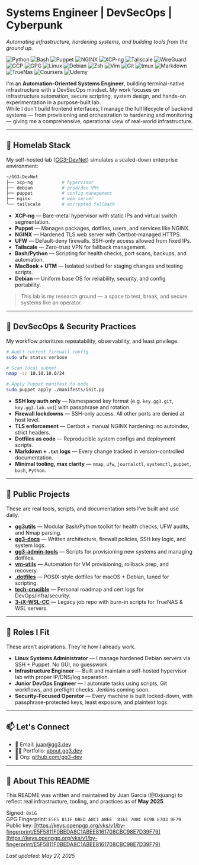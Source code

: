 # Systems Engineer | DevSecOps | Cyberpunk

_Automating infrastructure, hardening systems, and building tools from the ground up._

![Python](https://img.shields.io/badge/Python-3670A0?style=for-the-badge&logo=python&logoColor=ffffff)
![Bash](https://img.shields.io/badge/Bash-121011?style=for-the-badge&logo=gnubash&logoColor=white)
![Puppet](https://img.shields.io/badge/Puppet-302B6D?style=for-the-badge&logo=puppet&logoColor=yellow)
![NGINX](https://img.shields.io/badge/Nginx-009639?style=for-the-badge&logo=nginx&logoColor=white)
![XCP-ng](https://img.shields.io/badge/XCP--ng-003399.svg?style=for-the-badge&logo=virtualbox&logoColor=white)
![Tailscale](https://img.shields.io/badge/Tailscale-242424.svg?style=for-the-badge&logo=Tailscale&logoColor=white)
![WireGuard](https://img.shields.io/badge/WireGuard-88171A.svg?style=for-the-badge&logo=WireGuard&logoColor=white)
![GCP](https://img.shields.io/badge/Google%20Cloud-4285F4.svg?style=for-the-badge&logo=Google-Cloud&logoColor=white)
![GPG](https://img.shields.io/badge/GPG-26A269?style=for-the-badge&logo=gnuprivacyguard&logoColor=white)
![Linux](https://img.shields.io/badge/Linux-FCC624.svg?style=for-the-badge&logo=linux&logoColor=black)
![Debian](https://img.shields.io/badge/Debian-A81D33.svg?style=for-the-badge&logo=Debian&logoColor=white)
![Zsh](https://img.shields.io/badge/Zsh-F15A24.svg?style=for-the-badge&logo=Zsh&logoColor=white)
![Vim](https://img.shields.io/badge/Vim-019733.svg?style=for-the-badge&logo=Vim&logoColor=white)
![Git](https://img.shields.io/badge/Git-F05032.svg?style=for-the-badge&logo=git&logoColor=white)
![tmux](https://img.shields.io/badge/tmux-1BB91F.svg?style=for-the-badge&logo=tmux&logoColor=white)
![Markdown](https://img.shields.io/badge/Markdown-000000.svg?style=for-the-badge&logo=Markdown&logoColor=white)
![TrueNas](https://img.shields.io/badge/TrueNAS-0095D5.svg?style=for-the-badge&logo=TrueNAS&logoColor=white)
![Coursera](https://img.shields.io/badge/Coursera-0056D2.svg?style=for-the-badge&logo=Coursera&logoColor=white)
![Udemy](https://img.shields.io/badge/Udemy-A435F0.svg?style=for-the-badge&logo=Udemy&logoColor=white)


I'm an **Automation-Oriented Systems Engineer**, building terminal-native infrastructure with a DevSecOps mindset. My work focuses on infrastructure automation, secure scripting, system design, and hands-on experimentation in a purpose-built lab.  
While I don’t build frontend interfaces, I manage the full lifecycle of backend systems — from provisioning and orchestration to hardening and monitoring — giving me a comprehensive, operational view of real-world infrastructure.

---

## 🔧 Homelab Stack

My self-hosted lab ([GG3-DevNet](https://github.com/gg3-dev)) simulates a scaled-down enterprise environment:

```sh
~/GG3-DevNet
├── xcp-ng           # hypervisor
├── debian           # prod/dev VMs
├── puppet           # config management
├── nginx            # web server
└── tailscale        # encrypted fallback
```

- **XCP-ng** — Bare-metal hypervisor with static IPs and virtual switch segmentation.
- **Puppet** — Manages packages, dotfiles, users, and services like NGINX.
- **NGINX** — Hardened TLS web server with Certbot-managed HTTPS.
- **UFW** — Default-deny firewalls. SSH-only access allowed from fixed IPs.
- **Tailscale** — Zero-trust VPN for fallback management.
- **Bash/Python** — Scripting for health checks, port scans, backups, and automation.
- **MacBook + UTM** — Isolated testbed for staging changes and testing scripts.
- **Debian** — Uniform base OS for reliability, security, and config portability.

> This lab is my research ground — a space to test, break, and secure systems like an operator.

---

## 🔐 DevSecOps & Security Practices

My workflow prioritizes repeatability, observability, and least privilege.

```sh
# Audit current firewall config
sudo ufw status verbose

# Scan local subnet
nmap -sn 10.10.10.0/24

# Apply Puppet manifest to node
sudo puppet apply ./manifests/init.pp
```

- **SSH key auth only** — Namespaced key format (e.g. `key.gg3.git`, `key.gg3.lab.vm1`) with passphrase and rotation.
- **Firewall lockdowns** — SSH-only access. All other ports are denied at host level.
- **TLS enforcement** — Certbot + manual NGINX hardening: no autoindex, strict headers.
- **Dotfiles as code** — Reproducible system configs and deployment scripts.
- **Markdown + `.txt` logs** — Every change tracked in version-controlled documentation.
- **Minimal tooling, max clarity** — `nmap`, `ufw`, `journalctl`, `systemctl`, `puppet`, `bash`, `Python`.

---

## 📂 Public Projects

These are real tools, scripts, and documentation sets I’ve built and use daily.

- **[gg3utils](https://github.com/gg3-dev/gg3utils)** — Modular Bash/Python toolkit for health checks, UFW audits, and Nmap parsing.
- **[gg3-docs](https://github.com/gg3-dev/gg3-docs)** — Written architecture, firewall policies, SSH key logic, and system logs.
- **[gg3-admin-tools](https://github.com/gg3-dev/gg3-admin-tools)** — Scripts for provisioning new systems and managing dotfiles.
- **[vm-utils](https://github.com/gg3-dev/vm-utils)** — Automation for VM provisioning, rollback prep, and recovery.
- **[.dotfiles](https://github.com/0xjuang/.dotfiles)** — POSIX-style dotfiles for macOS + Debian, tuned for scripting.
- **[tech-crucible](https://github.com/0xjuang/tech-crucible)** — Personal roadmap and cert logs for DevOps/infra/security.
- **[3-iX-WSL-CC](https://github.com/0xjuang/3-iX-WSL-CC)** — Legacy job repo with burn-in scripts for TrueNAS & WSL servers.

---

## 🧰 Roles I Fit

These aren’t aspirations. They’re how I already work.

- **Linux Systems Administrator** — I manage hardened Debian servers via SSH + Puppet. No GUI, no guesswork.
- **Infrastructure Engineer** — Built and maintain a self-hosted hypervisor lab with proper IP/DNS/log separation.
- **Junior DevOps Engineer** — I automate tasks using scripts, Git workflows, and preflight checks. Jenkins coming soon.
- **Security-Focused Operator** — Every machine is built locked-down, with passphrase-protected keys, least exposure, and plaintext logs.

---

## 📫 Let's Connect

- 📧 Email: [juan@gg3.dev](mailto:juan@gg3.dev)  
- 🧑‍💻 Portfolio: [about.gg3.dev](https://about.gg3.dev/)  
- 🐙 Org: [github.com/gg3-dev](https://github.com/gg3-dev)

---

## 📄 About This README

This README was written and maintained by Juan Garcia (@0xjuang) to reflect real infrastructure, tooling, and practices as of **May 2025**.

Signed: `0x1G`  
GPG Fingerprint: `E5F5 811F 0BED A8C1 ABEE  8161 708C BC98 E7D3 9F79`  
Public key: [https://keys.openpgp.org/vks/v1/by-fingerprint/E5F5811F0BEDA8C1ABEE8161708CBC98E7D39F79](https://keys.openpgp.org/vks/v1/by-fingerprint/E5F5811F0BEDA8C1ABEE8161708CBC98E7D39F79)

_Last updated: May 27, 2025_
